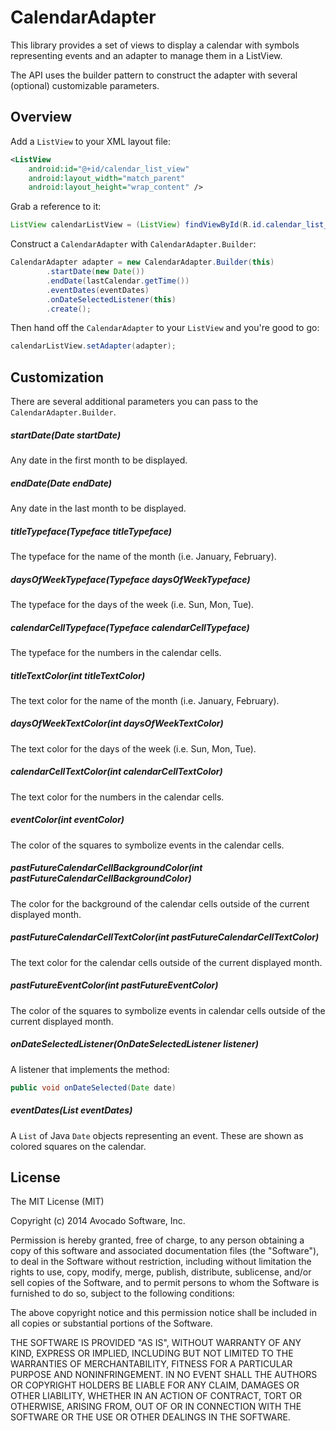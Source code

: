 CalendarAdapter
==========

This library provides a set of views to display a calendar with symbols representing events and an adapter to
manage them in a ListView.

The API uses the builder pattern to construct the adapter with several (optional) customizable parameters.

## Overview

Add a `ListView` to your XML layout file:

```xml
<ListView
    android:id="@+id/calendar_list_view"
    android:layout_width="match_parent"
    android:layout_height="wrap_content" />
```

Grab a reference to it:

```java
ListView calendarListView = (ListView) findViewById(R.id.calendar_list_view);
```

Construct a `CalendarAdapter` with `CalendarAdapter.Builder`:

```java
CalendarAdapter adapter = new CalendarAdapter.Builder(this)
        .startDate(new Date())
        .endDate(lastCalendar.getTime())
        .eventDates(eventDates)
        .onDateSelectedListener(this)
        .create();
```

Then hand off the `CalendarAdapter` to your `ListView` and you're good to go:

```java
calendarListView.setAdapter(adapter);
```

## Customization

There are several additional parameters you can pass to the `CalendarAdapter.Builder`.

##### startDate(Date startDate)

Any date in the first month to be displayed.

##### endDate(Date endDate)

Any date in the last month to be displayed.

##### titleTypeface(Typeface titleTypeface)

The typeface for the name of the month (i.e. January, February).

##### daysOfWeekTypeface(Typeface daysOfWeekTypeface)

The typeface for the days of the week (i.e. Sun, Mon, Tue).

##### calendarCellTypeface(Typeface calendarCellTypeface)

The typeface for the numbers in the calendar cells.

##### titleTextColor(int titleTextColor)

The text color for the name of the month (i.e. January, February).

##### daysOfWeekTextColor(int daysOfWeekTextColor)

The text color for the days of the week (i.e. Sun, Mon, Tue).

##### calendarCellTextColor(int calendarCellTextColor)

The text color for the numbers in the calendar cells.

##### eventColor(int eventColor)

The color of the squares to symbolize events in the calendar cells.

##### pastFutureCalendarCellBackgroundColor(int pastFutureCalendarCellBackgroundColor)

The color for the background of the calendar cells outside of the current displayed month.

##### pastFutureCalendarCellTextColor(int pastFutureCalendarCellTextColor)

The text color for the calendar cells outside of the current displayed month.

##### pastFutureEventColor(int pastFutureEventColor)

The color of the squares to symbolize events in calendar cells outside of the current displayed month.

##### onDateSelectedListener(OnDateSelectedListener listener)

A listener that implements the method:

```java
public void onDateSelected(Date date)
```

##### eventDates(List<Date> eventDates)

A `List` of Java `Date` objects representing an event.  These are shown as colored squares on the calendar.


## License

The MIT License (MIT)

Copyright (c) 2014 Avocado Software, Inc.

Permission is hereby granted, free of charge, to any person obtaining a copy
of this software and associated documentation files (the "Software"), to deal
in the Software without restriction, including without limitation the rights
to use, copy, modify, merge, publish, distribute, sublicense, and/or sell
copies of the Software, and to permit persons to whom the Software is
furnished to do so, subject to the following conditions:

The above copyright notice and this permission notice shall be included in all
copies or substantial portions of the Software.

THE SOFTWARE IS PROVIDED "AS IS", WITHOUT WARRANTY OF ANY KIND, EXPRESS OR
IMPLIED, INCLUDING BUT NOT LIMITED TO THE WARRANTIES OF MERCHANTABILITY,
FITNESS FOR A PARTICULAR PURPOSE AND NONINFRINGEMENT. IN NO EVENT SHALL THE
AUTHORS OR COPYRIGHT HOLDERS BE LIABLE FOR ANY CLAIM, DAMAGES OR OTHER
LIABILITY, WHETHER IN AN ACTION OF CONTRACT, TORT OR OTHERWISE, ARISING FROM,
OUT OF OR IN CONNECTION WITH THE SOFTWARE OR THE USE OR OTHER DEALINGS IN THE
SOFTWARE.
